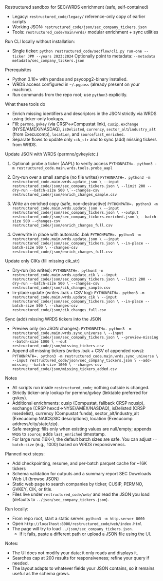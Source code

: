 Restructured sandbox for SEC/WRDS enrichment (safe, self-contained)

- Legacy: `restructured_code/legacy/` reference-only copy of earlier scripts
- Working JSON: `restructured_code/json/sec_company_tickers.json`
- Tools: `restructured_code/main/wrds/` modular enrichment + sync utilities

Run CLI locally without installation:

- Single ticker:
  `python restructured_code/secflow/cli.py run-one --ticker JPM --years 2023:2024`
  Optionally point to metadata:
  `--metadata metadata/sec_company_tickers.json`

Prerequisites
- Python 3.10+ with pandas and psycopg2-binary installed.
- WRDS access configured in `~/.pgpass` (already present on your machine).
- Run commands from the repo root; use `python3` explicitly.

What these tools do
- Enrich missing identifiers and descriptors in the JSON strictly via WRDS using ticker-only lookups.
- Fill: `permno`, `gvkey` (via CRSP↔Compustat link), `cusip`, `exchange` (NYSE/AMEX/NASDAQ), `isDelisted`, `currency`,
  `sector_alt`/`industry_alt` (from Execucomp), `location`, and `source`/`last_enriched`.
- Separate flows to update only `cik_str` and to sync (add) missing tickers from WRDS.

Update JSON with WRDS (permno/gvkey/etc.)

1) Optional: probe a ticker (AAPL) to verify access
   `PYTHONPATH=. python3 -m restructured_code.main.wrds.tools.probe_aapl`

2) Dry-run over a small sample (no file writes)
   `PYTHONPATH=. python3 -m restructured_code.main.wrds.update_json \
      --input restructured_code/json/sec_company_tickers.json \
      --limit 200 --dry-run --batch-size 500 \
      --changes-csv restructured_code/json/enrich_changes_sample.csv`

3) Write an enriched copy (safe, non-destructive)
   `PYTHONPATH=. python3 -m restructured_code.main.wrds.update_json \
      --input restructured_code/json/sec_company_tickers.json \
      --output restructured_code/json/sec_company_tickers.enriched.json \
      --batch-size 500 --changes-csv restructured_code/json/enrich_changes_full.csv`

4) Overwrite in place with automatic .bak
   `PYTHONPATH=. python3 -m restructured_code.main.wrds.update_json \
      --input restructured_code/json/sec_company_tickers.json \
      --in-place --batch-size 500 \
      --changes-csv restructured_code/json/enrich_changes_full.csv`

Update only CIKs (fill missing cik_str)
- Dry-run (no writes):
  `PYTHONPATH=. python3 -m restructured_code.main.wrds.update_cik \
     --input restructured_code/json/sec_company_tickers.json \
     --limit 200 --dry-run --batch-size 500 \
     --changes-csv restructured_code/json/cik_changes_sample.csv`
- In-place update (writes .bak + CSV log):
  `PYTHONPATH=. python3 -m restructured_code.main.wrds.update_cik \
     --input restructured_code/json/sec_company_tickers.json \
     --in-place --batch-size 500 \
     --changes-csv restructured_code/json/cik_changes_full.csv`

Sync (add) missing WRDS tickers into the JSON
- Preview only (no JSON changes):
  `PYTHONPATH=. python3 -m restructured_code.main.wrds.sync_universe \
     --input restructured_code/json/sec_company_tickers.json \
     --preview-missing --batch-size 1000 \
     --out restructured_code/json/missing_tickers.csv`
- Append all missing tickers (writes .bak + CSV of appended rows):
  `PYTHONPATH=. python3 -m restructured_code.main.wrds.sync_universe \
     --input restructured_code/json/sec_company_tickers.json \
     --add-missing --batch-size 1000 \
     --changes-csv restructured_code/json/missing_tickers_added.csv`

Notes
- All scripts run inside `restructured_code`; nothing outside is changed.
- Strictly ticker-only lookup for permno/gvkey (linktable preferred for gvkey).
- Additional enrichments: cusip (Compustat, fallback CRSP ncusip), exchange (CRSP hexcd→NYSE/AMEX/NASDAQ),
  isDelisted (CRSP msedelist), currency (Compustat funda), sector_alt/industry_alt (Execucomp NAICS/SIC descriptions),
  location (Execucomp address/city/state/zip).
- Safe merging: fills only when existing values are null/empty; appends `WRDS` to `source`; adds `last_enriched` timestamp.
- For large runs (16K+), the default batch sizes are safe. You can adjust `--batch-size` (e.g., 1000) based on WRDS responsiveness.

Planned next steps:
- Add checkpointing, resume, and per-batch parquet cache for ~16K tickers
- Schema validation for outputs and a summary report
SEC Downloads Web UI (browse JSON)
- Static web page to search companies by ticker, CUSIP, PERMNO, GVKEY, CIK, or title.
- Files live under `restructured_code/web/` and read the JSON you load (defaults to `../json/sec_company_tickers.json`).

Run locally:
- From repo root, start a static server:
  `python3 -m http.server 8000`
- Open `http://localhost:8000/restructured_code/web/index.html`
- The page will try to load `../json/sec_company_tickers.json`.
  - If it fails, paste a different path or upload a JSON file using the UI.

Notes:
- The UI does not modify your data; it only reads and displays it.
- Searches cap at 200 results for responsiveness; refine your query if needed.
- The layout adapts to whatever fields your JSON contains, so it remains useful as the schema grows.
